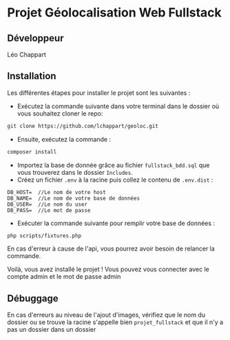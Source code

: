 # Projet Géolocalisation Web Fullstack

## Développeur
Léo Chappart


## Installation
Les différentes étapes pour installer le projet sont les suivantes :
- Exécutez la commande suivante dans votre terminal dans le dossier où vous souhaitez cloner le repo:
```bash  
git clone https://github.com/lchappart/geoloc.git 
```
- Ensuite, exécutez la commande :
````bash
composer install
````
- Importez la base de donnée grâce au fichier `fullstack_bdd.sql` que vous trouverez dans le dossier `Includes`.
- Créez un fichier `.env` à la racine puis collez le contenu de `.env.dist` :
````
DB_HOST=  //Le nom de votre host
DB_NAME=  //Le nom de votre base de données
DB_USER=  //Le nom du user  
DB_PASS=  //Le mot de passe
````
- Exécuter la commande suivante pour remplir votre base de données :
````bash
php scripts/fixtures.php
````
En cas d'erreur à cause de l'api, vous pourrez avoir besoin de relancer la commande.

Voilà, vous avez installé le projet ! Vous pouvez vous connecter avec le compte admin et le mot de passe admin

## Débuggage
En cas d'erreurs au niveau de l'ajout d'images, vérifiez que le nom du dossier ou se trouve la racine s'appelle bien `projet_fullstack` et que il n'y a pas un dossier dans un dossier
